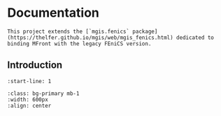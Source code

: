 # Documentation

```{seealso}
This project extends the [`mgis.fenics` package](https://thelfer.github.io/mgis/web/mgis_fenics.html) dedicated to binding MFront with the legacy FEniCS version.
```

## Introduction

```{include} ../README.md
:start-line: 1
```

```{image} images/banner_tutelles.png
:class: bg-primary mb-1
:width: 600px
:align: center
```

